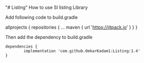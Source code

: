 "# Listing" 
How to use SI listing Library 

Add following code to build.gradle

allprojects {
		repositories {
			...
			maven { url 'https://jitpack.io' }
		}
	}
  
  
  Then add the dependency to build.gradle
  
  	dependencies {
	        implementation 'com.github.OmkarKadam1:Listing:1.4'
	}
